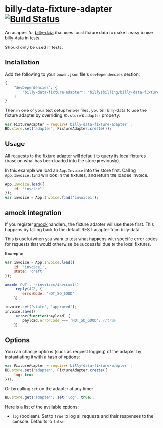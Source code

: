 # billy-data-fixture-adapter [![Build Status](https://travis-ci.org/billysbilling/billy-data-fixture-adapter.png?branch=master)](https://travis-ci.org/billysbilling/billy-data-fixture-adapter)

An adapter for [billy-data](https://github.com/billysbilling/billy-data) that uses local fixture data to make it easy to use billy-data in tests.

Should only be used in tests.


## Installation

Add the following to your `bower.json` file's `devDependencies` section:

```javascript
{
    "devDependencies": {
        "billy-data-fixture-adapter": "billysbilling/billy-data-fixture-adapter#~1.0.0"
    }
}
```

Then in one of your test setup helper files, you tell billy-data to use the fixture adapter by overriding `BD.store`'s `adapter` property:

```javascript
var FixtureAdapter = require('billy-data-fixture-adapter');
BD.store.set('adapter', FixtureAdapter.create());
```


## Usage

All requests to the fixture adapter will default to query its local fixtures (base on what has been loaded into the store previously).

In this example we load an `App.Invoice` into the store first. Calling `App.Invoice.find` will look in the fixtures, and return the loaded invoice.

```javascript
App.Invoice.load({
    id: 'invoice1'
});
var invoice = App.Invoice.find('invoice1');
```

## amock integration

If you register [amock](https://github.com/billysbilling/amock) handlers, the fixture adapter will use these first. This happens by falling back to the default REST adapter from billy-data.

This is useful when you want to test what happens with specific error codes for requests that would otherwise be successful due to the local fixtures.

Example:

```javascript
var invoice = App.Invoice.load({
    id: 'invoice1',
    state: 'draft'
});

amock('PUT', '/invoices/invoice1')
    .reply(422, {
        errorCode: 'NOT_SO_GOOD'
    });

invoice.set('state', 'approved');
invoice.save()
    .error(function(payload) {
        payload.errorCode === 'NOT_SO_GOOD'; //true
    });
```


## Options

You can change options (such as request logging) of the adapter by instantiating it with a hash of options:

```javascript
var FixtureAdapter = require('billy-data-fixture-adapter');
BD.store.set('adapter', FixtureAdapter.create({
    log: true
}));
```

Or by calling `set` on the adapter at any time:

```javascript
BD.store.get('adapter').set('log', true);
```

Here is a list of the available options:

- `log` (boolean). Set to `true` to log all requests and their responses to the console. Defaults to `false`.